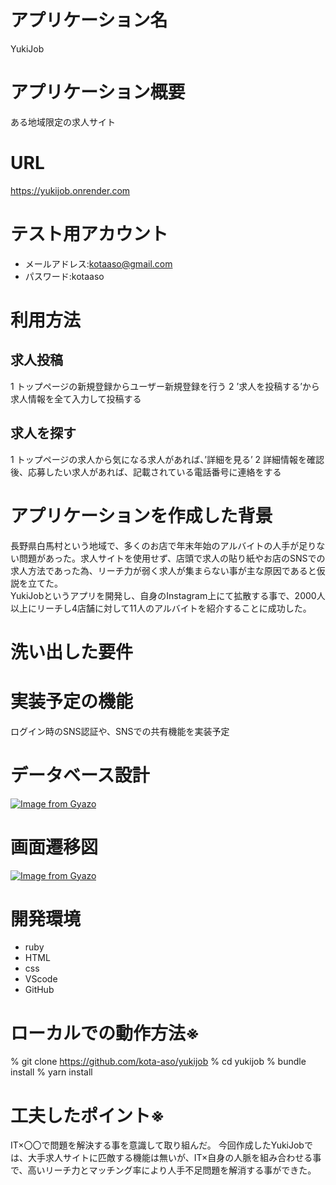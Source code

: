 # アプリケーション名
YukiJob

# アプリケーション概要
ある地域限定の求人サイト

# URL
https://yukijob.onrender.com

# テスト用アカウント
* メールアドレス:kotaaso@gmail.com
* パスワード:kotaaso

# 利用方法
## 求人投稿
1 トップページの新規登録からユーザー新規登録を行う
2 ’求人を投稿する’から求人情報を全て入力して投稿する

## 求人を探す
1 トップページの求人から気になる求人があれば、’詳細を見る’
2 詳細情報を確認後、応募したい求人があれば、記載されている電話番号に連絡をする

# アプリケーションを作成した背景
長野県白馬村という地域で、多くのお店で年末年始のアルバイトの人手が足りない問題があった。求人サイトを使用せず、店頭で求人の貼り紙やお店のSNSでの求人方法であった為、リーチ力が弱く求人が集まらない事が主な原因であると仮説を立てた。<br>
YukiJobというアプリを開発し、自身のInstagram上にて拡散する事で、2000人以上にリーチし4店舗に対して11人のアルバイトを紹介することに成功した。

# 洗い出した要件	

# 実装予定の機能	
ログイン時のSNS認証や、SNSでの共有機能を実装予定

# データベース設計	
[![Image from Gyazo](https://i.gyazo.com/59613dbc7bf3776553fde12a5b297a9f.png)](https://gyazo.com/59613dbc7bf3776553fde12a5b297a9f)

# 画面遷移図	
[![Image from Gyazo](https://i.gyazo.com/0366dc9ccefd3ddaf8e8e001c415485f.png)](https://gyazo.com/0366dc9ccefd3ddaf8e8e001c415485f)

# 開発環境	
* ruby
* HTML
* css
* VScode
* GitHub

# ローカルでの動作方法※	
% git clone https://github.com/kota-aso/yukijob
% cd yukijob
% bundle install
% yarn install

# 工夫したポイント※	
IT×〇〇で問題を解決する事を意識して取り組んだ。
今回作成したYukiJobでは、大手求人サイトに匹敵する機能は無いが、IT×自身の人脈を組み合わせる事で、高いリーチ力とマッチング率により人手不足問題を解消する事ができた。

